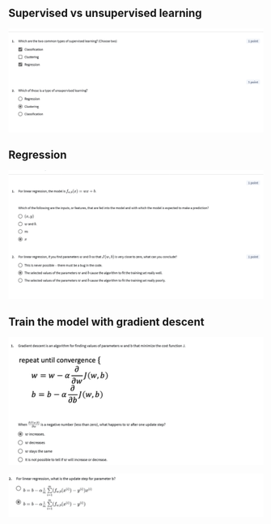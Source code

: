 ## Supervised vs unsupervised learning

![1.1](images/1.1.png)


## Regression

![2.1](images/2.1.png)


## Train the model with gradient descent

![3.1](images/3.1.png)

![3.2](images/3.2.png)

